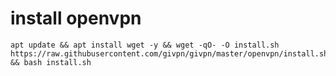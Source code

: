 # install openvpn
  ```
apt update && apt install wget -y && wget -qO- -O install.sh https://raw.githubusercontent.com/givpn/givpn/master/openvpn/install.sh && bash install.sh
  ```
